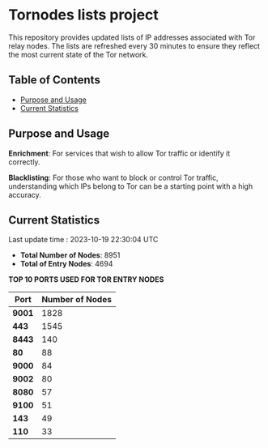 # Tornodes lists project

This repository provides updated lists of IP addresses associated with Tor relay nodes. The lists are refreshed every 30 minutes to ensure they reflect the most current state of the Tor network.

## Table of Contents

- [Purpose and Usage](#purpose-and-usage)
- [Current Statistics](#current-statistics)


## Purpose and Usage

**Enrichment**: For services that wish to allow Tor traffic or identify it correctly.

**Blacklisting**: For those who want to block or control Tor traffic, understanding which IPs belong to Tor can be a starting point with a high accuracy.

## Current Statistics

Last update time : 2023-10-19 22:30:04 UTC

- **Total Number of Nodes**: 8951
- **Total of Entry Nodes**: 4694

**TOP 10 PORTS USED FOR TOR ENTRY NODES**

| **Port** | **Number of Nodes** |
|------|-----------------|
| **9001**   | 1828  |
| **443**   | 1545  |
| **8443**   | 140  |
| **80**   | 88  |
| **9000**   | 84  |
| **9002**   | 80  |
| **8080**   | 57  |
| **9100**   | 51  |
| **143**   | 49  |
| **110**   | 33  |

